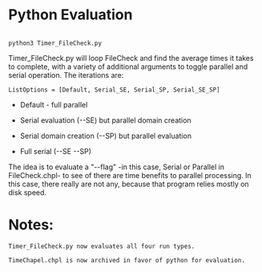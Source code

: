 
# Python Evaluation

```

python3 Timer_FileCheck.py

```

Timer_FileCheck.py will loop FileCheck and find the average times it takes to complete, with a variety of additional arguments to toggle parallel and serial operation.  The iterations are:

```
ListOptions = [Default, Serial_SE, Serial_SP, Serial_SE_SP]
```

- Default - full parallel

- Serial evaluation (--SE) but parallel domain creation

- Serial domain creation (--SP) but parallel evaluation

- Full serial (--SE --SP)

The idea is to evaluate a "--flag" -in this case, Serial or Parallel in FileCheck.chpl- to see of there are time benefits to parallel processing.  In this case, there really are not any, because that program relies mostly on disk speed.  

# Notes:

```
Timer_FileCheck.py now evaluates all four run types.

TimeChapel.chpl is now archived in favor of python for evaluation.
```
